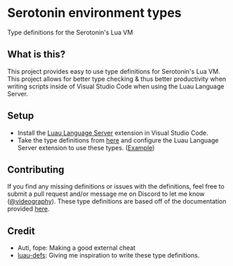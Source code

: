 # Serotonin environment types
Type definitions for the Serotonin's Lua VM

## What is this?
This project provides easy to use type definitions for Serotonin's Lua VM. This project allows for better type checking & thus better productivity when writing scripts inside of Visual Studio Code when using the Luau Language Server. 

## Setup
- Install the [Luau Language Server](https://marketplace.visualstudio.com/items?itemName=JohnnyMorganz.luau-lsp) extension in Visual Studio Code.
- Take the type definitions from [here](https://github.com/loud2pro/serotonin-type-defs/tree/main/types) and configure the Luau Language Server extension to use these types. ([Example](https://github.com/loud2pro/serotonin-type-defs/tree/main/example/))

## Contributing
If you find any missing definitions or issues with the definitions, feel free to submit a pull request and/or message me on Discord to let me know ([@videography](https://discord.com/users/1211097252790018104)). These type definitions are based off of the documentation provided [here](https://serotonin-1.gitbook.io/serotonin-docs).

## Credit
- Auti, fope: Making a good external cheat
- [luau-defs](https://github.com/rocult/luau-defs): Giving me inspiration to write these type definitions.
